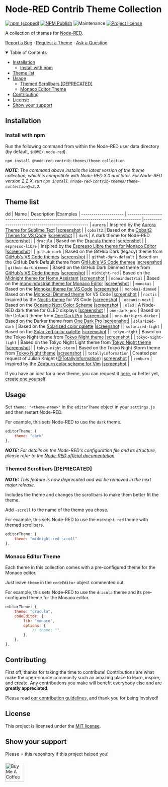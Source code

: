 # Node-RED Contrib Theme Collection

[![npm (scoped)][npm-version-badge]][npm-package]
[![NPM Publish][npm-publish-badge]][npm-publish-workflow]
![Maintenance][maintenance-badge]
[![Project license][license-badge]][license]

A collection of themes for [Node-RED][node-red].

[Report a Bug][bug-report]
·
[Request a Theme][tr]
·
[Ask a Question][question]

<details open="open">
<summary>Table of Contents</summary>

- [Installation](#installation)
  - [Install with npm](#install-with-npm)
- [Theme list](#theme-list)
- [Usage](#usage)
  - [Themed Scrollbars \[DEPRECATED\]](#themed-scrollbars-deprecated)
  - [Monaco Editor Theme](#monaco-editor-theme)
- [Contributing](#contributing)
- [License](#license)
- [Show your support](#show-your-support)

</details>

## Installation

### Install with npm

Run the following command from within the Node-RED user data directory (by default, `$HOME/.node-red`).

```shell
npm install @node-red-contrib-themes/theme-collection
```

***NOTE**: The command above installs the latest version of the theme collection, which is compatible with Node-RED 3.0 and later. For Node-RED version 2.2.X, run `npm install @node-red-contrib-themes/theme-collection@v2.2`.*

## Theme list
dd
| Name                  | Description                                                                          |Examples
| --------------------- | ------------------------------------------------------------------------------------ |--------------------------------------------------
| `aurora`              | Inspired by the [Aurora Theme for Sublime Text][theme-aurora]                        |[screenshot](screenshots/aurora.png)             |
| `cobalt2`             | Based on the [Cobalt2 Theme for VS Code][theme-cobalt2]                              |[screenshot](screenshots/cobalt2.png)            |
| `dark`                | A dark theme for Node-RED                                                            |[screenshot](screenshots/dark.png)               |
| `dracula`             | Based on the [Dracula theme][theme-dracula]                                          |[screenshot](screenshots/dracula.png)            |
| `espresso-libre`      | Inspired by the [Espresso Libre theme for Monaco Editor][theme-espresso-libre]       |[screenshot](screenshots/espresso-libre.png)     |
| `github-dark`         | Based on the GitHub Dark (legacy) theme from [GitHub's VS Code themes][theme-github] |[screenshot](screenshots/github-dark.png)        |
| `github-dark-default` | Based on the GitHub Dark Default theme from [GitHub's VS Code themes][theme-github]  |[screenshot](screenshots/github-dark-default.png)|
| `github-dark-dimmed`  | Based on the GitHub Dark Dimmed theme from [GitHub's VS Code themes][theme-github]   |[screenshot](screenshots/github-dark-dimmed.png) |
| `midnight-red`        | Based on the [Midnight theme for Home Assistant][theme-midnight]                     |[screenshot](screenshots/midnight-red.png)       |
| `monoindustrial`      | Based on the [monoindustrial theme for Monaco Editor][theme-monoindustrial]          |[screenshot](screenshots/monoindustrial.png)     |
| `monokai`             | Based on the [Monokai theme for VS Code][theme-monokai]                              |[screenshot](screenshots/monokai.png)            |
| `monokai-dimmed`      | Based on the [Monokai Dimmed theme][theme-monokai-dimmed] for VS Code                |[screenshot](screenshots/monokai-dimmed.png)     |
| `noctis`              | Inspired by the [Noctis theme][theme-noctis] for VS Code                             |[screenshot](screenshots/noctis.png)             |
| `oceanic-next`        | Based on the [Oceanic Next Color Scheme][theme-oceanic-next]                         |[screenshot](screenshots/oceanic-next.png)       |
| `oled`                | A Node-RED dark theme for OLED displays                                              |[screenshot](screenshots/oled.png)               |
| `one-dark-pro`        | Based on the Default theme from [One Dark Pro][theme-one-dark-pro]                   |[screenshot](screenshots/one-dark-pro.png)       |
| `one-dark-pro-darker` | Based on the Darker theme from [One Dark Pro][theme-one-dark-pro]                    |[screenshot](screenshots/one-dark-pro-darker.png)|
| `solarized-dark`      | Based on the [Solarized color palette][solarized]                                    |[screenshot](screenshots/solarized-dark.png)     |
| `solarized-light`     | Based on the [Solarized color palette][solarized]                                    |[screenshot](screenshots/solarized-light.png)    |
| `tokyo-night`         | Based on the Tokyo Night theme from [Tokyo Night theme][theme-tokyo-night]           |[screenshot](screenshots/tokyo-night.png)        |
| `tokyo-night-light`   | Based on the Tokyo Night Light theme from [Tokyo Night theme][theme-tokyo-night]     |[screenshot](screenshots/tokyo-night-light.png)  |
| `tokyo-night-storm`   | Based on the Tokyo Night Storm theme from [Tokyo Night theme][theme-tokyo-night]     |[screenshot](screenshots/tokyo-night-storm.png)  |
| `totallyinformation`  | Created per request of Julian Knight \([@TotallyInformation][totally-information]\)  |[screenshot](screenshots/totallyinformation.png) |
| `zenburn`             | Inspired by the [Zenburn color scheme for Vim][theme-zenburn]                        |[screenshot](screenshots/zenburn.png)            |

If you have an idea for a new theme, you can request it [here][tr], or better yet, [create one yourself][creating-a-new-theme].

## Usage

Set `theme: "<theme-name>"` in the `editorTheme` object in your `settings.js` and then restart Node-RED.

For example, this sets Node-RED to use the `dark` theme.

```js
editorTheme: {
    theme: "dark"
},
```

***NOTE:** For details on the Node-RED's configuration file and its structure, please refer to the [Node-RED official documentation][node-red-doc].*

### Themed Scrollbars [DEPRECATED]

***NOTE:** This feature is now deprecated and will be removed in the next major release.*

Includes the theme and changes the scrollbars to make them better fit the theme.

Add `-scroll` to the name of the theme you chose.

For example, this sets Node-RED to use the `midnight-red` theme with themed scrollbars.

```js
editorTheme: {
    theme: "midnight-red-scroll"
},
```

### Monaco Editor Theme

Each theme in this collection comes with a pre-configured theme for the Monaco editor.

Just leave `theme` in the `codeEditor` object commented out.

For example, this sets Node-RED to use the `dracula` theme and its pre-configured theme for the Monaco editor.

```js
editorTheme: {
    theme: "dracula",
    codeEditor: {
        lib: "monaco",
        options: {
            // theme: "",
        },
    },
},
```

## Contributing

First off, thanks for taking the time to contribute! Contributions are what make the open-source community such an amazing place to learn, inspire, and create. Any contributions you make will benefit everybody else and are **greatly appreciated**.

Please read [our contribution guidelines][contribution-guidelines], and thank you for being involved!

## License

This project is licensed under the [MIT license][license].

## Show your support

Please ⭐️ this repository if this project helped you!

<a href="https://www.buymeacoffee.com/mbonani" target="_blank"><img src="https://cdn.buymeacoffee.com/buttons/v2/default-red.png" alt="Buy Me A Coffee" height="60px"></a>

[bug-report]: https://github.com/node-red-contrib-themes/theme-collection/issues/new?assignees=&labels=bug&template=01_bug_report.yml
[contribution-guidelines]: .github/CONTRIBUTING.md
[creating-a-new-theme]: DEVELOPMENT.md
[license-badge]: https://img.shields.io/github/license/node-red-contrib-themes/theme-collection.svg
[license]: LICENSE
[maintenance-badge]: https://img.shields.io/maintenance/yes/2023
[node-red-doc]: https://nodered.org/docs/user-guide/runtime/configuration#editor-themes
[node-red]: https://nodered.org/
[npm-package]: https://www.npmjs.com/package/@node-red-contrib-themes/theme-collection
[npm-publish-badge]: https://github.com/node-red-contrib-themes/theme-collection/actions/workflows/npm-publish.yml/badge.svg
[npm-publish-workflow]: https://github.com/node-red-contrib-themes/theme-collection/actions/workflows/npm-publish.yml
[npm-version-badge]: https://img.shields.io/npm/v/@node-red-contrib-themes/theme-collection?logo=npm
[question]: https://github.com/node-red-contrib-themes/theme-collection/discussions/new?category=q-a
[solarized]: https://ethanschoonover.com/solarized/
[theme-aurora]: https://github.com/expalmer/aurora-theme/
[theme-cobalt2]: https://marketplace.visualstudio.com/items?itemName=wesbos.theme-cobalt2
[theme-dracula]: https://draculatheme.com/
[theme-espresso-libre]: https://github.com/brijeshb42/monaco-themes/blob/master/themes/Espresso%20Libre.json
[theme-github]: https://marketplace.visualstudio.com/items?itemName=GitHub.github-vscode-theme
[theme-midnight]: https://community.home-assistant.io/t/midnight-theme/28598
[theme-monoindustrial]: https://github.com/brijeshb42/monaco-themes/blob/master/themes/monoindustrial.json
[theme-monokai]: https://github.com/microsoft/vscode/tree/main/extensions/theme-monokai
[theme-monokai-dimmed]: https://github.com/microsoft/vscode/tree/main/extensions/theme-monokai-dimmed
[theme-noctis]: https://marketplace.visualstudio.com/items?itemName=liviuschera.noctis
[theme-oceanic-next]: https://github.com/voronianski/oceanic-next-color-scheme
[theme-one-dark-pro]: https://marketplace.visualstudio.com/items?itemName=zhuangtongfa.Material-theme
[theme-zenburn]: https://github.com/jnurmine/Zenburn
[theme-tokyo-night]: https://marketplace.visualstudio.com/items?itemName=enkia.tokyo-night
[totally-information]: https://github.com/TotallyInformation
[tr]: https://github.com/node-red-contrib-themes/theme-collection/issues/new?assignees=&labels=theme-request&template=02_theme_request.yml&title=
